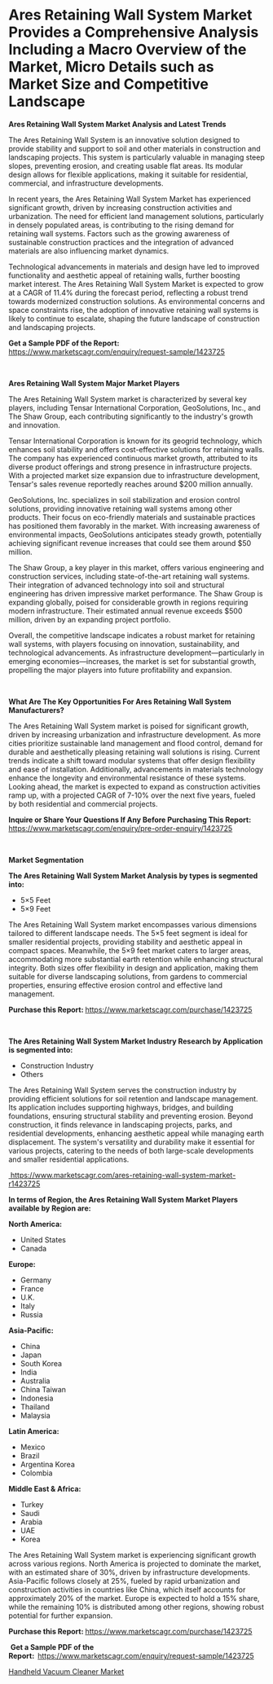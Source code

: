 <p><h1>Ares Retaining Wall System Market Provides a Comprehensive Analysis Including a Macro Overview of the Market, Micro Details such as Market Size and Competitive Landscape</h1></p><p><strong>Ares Retaining Wall System Market Analysis and Latest Trends</strong></p>
<p><p>The Ares Retaining Wall System is an innovative solution designed to provide stability and support to soil and other materials in construction and landscaping projects. This system is particularly valuable in managing steep slopes, preventing erosion, and creating usable flat areas. Its modular design allows for flexible applications, making it suitable for residential, commercial, and infrastructure developments.</p><p>In recent years, the Ares Retaining Wall System Market has experienced significant growth, driven by increasing construction activities and urbanization. The need for efficient land management solutions, particularly in densely populated areas, is contributing to the rising demand for retaining wall systems. Factors such as the growing awareness of sustainable construction practices and the integration of advanced materials are also influencing market dynamics.</p><p>Technological advancements in materials and design have led to improved functionality and aesthetic appeal of retaining walls, further boosting market interest. The Ares Retaining Wall System Market is expected to grow at a CAGR of 11.4% during the forecast period, reflecting a robust trend towards modernized construction solutions. As environmental concerns and space constraints rise, the adoption of innovative retaining wall systems is likely to continue to escalate, shaping the future landscape of construction and landscaping projects.</p></p>
<p><strong>Get a Sample PDF of the Report:&nbsp;</strong> <a href="https://www.marketscagr.com/enquiry/request-sample/1423725?utm_campaign=2637&utm_medium=2&utm_source=Github&utm_content=ia&utm_term=11042025&utm_id=ares-retaining-wall-system">https://www.marketscagr.com/enquiry/request-sample/1423725</a></p>
<p>&nbsp;</p>
<p><strong>Ares Retaining Wall System Major Market Players</strong></p>
<p><p>The Ares Retaining Wall System market is characterized by several key players, including Tensar International Corporation, GeoSolutions, Inc., and The Shaw Group, each contributing significantly to the industry's growth and innovation. </p><p>Tensar International Corporation is known for its geogrid technology, which enhances soil stability and offers cost-effective solutions for retaining walls. The company has experienced continuous market growth, attributed to its diverse product offerings and strong presence in infrastructure projects. With a projected market size expansion due to infrastructure development, Tensar's sales revenue reportedly reaches around $200 million annually.</p><p>GeoSolutions, Inc. specializes in soil stabilization and erosion control solutions, providing innovative retaining wall systems among other products. Their focus on eco-friendly materials and sustainable practices has positioned them favorably in the market. With increasing awareness of environmental impacts, GeoSolutions anticipates steady growth, potentially achieving significant revenue increases that could see them around $50 million.</p><p>The Shaw Group, a key player in this market, offers various engineering and construction services, including state-of-the-art retaining wall systems. Their integration of advanced technology into soil and structural engineering has driven impressive market performance. The Shaw Group is expanding globally, poised for considerable growth in regions requiring modern infrastructure. Their estimated annual revenue exceeds $500 million, driven by an expanding project portfolio.</p><p>Overall, the competitive landscape indicates a robust market for retaining wall systems, with players focusing on innovation, sustainability, and technological advancements. As infrastructure development—particularly in emerging economies—increases, the market is set for substantial growth, propelling the major players into future profitability and expansion.</p></p>
<p>&nbsp;</p>
<p><strong>What Are The Key Opportunities For Ares Retaining Wall System Manufacturers?</strong></p>
<p><p>The Ares Retaining Wall System market is poised for significant growth, driven by increasing urbanization and infrastructure development. As more cities prioritize sustainable land management and flood control, demand for durable and aesthetically pleasing retaining wall solutions is rising. Current trends indicate a shift toward modular systems that offer design flexibility and ease of installation. Additionally, advancements in materials technology enhance the longevity and environmental resistance of these systems. Looking ahead, the market is expected to expand as construction activities ramp up, with a projected CAGR of 7-10% over the next five years, fueled by both residential and commercial projects.</p></p>
<p><strong>Inquire or Share Your Questions If Any Before Purchasing This Report:</strong> <a href="https://www.marketscagr.com/enquiry/pre-order-enquiry/1423725?utm_campaign=2637&utm_medium=2&utm_source=Github&utm_content=ia&utm_term=11042025&utm_id=ares-retaining-wall-system">https://www.marketscagr.com/enquiry/pre-order-enquiry/1423725</a></p>
<p>&nbsp;</p>
<p><strong>Market Segmentation</strong></p>
<p><strong>The Ares Retaining Wall System Market Analysis by types is segmented into:</strong></p>
<p><ul><li>5×5 Feet</li><li>5×9 Feet</li></ul></p>
<p><p>The Ares Retaining Wall System market encompasses various dimensions tailored to different landscape needs. The 5×5 feet segment is ideal for smaller residential projects, providing stability and aesthetic appeal in compact spaces. Meanwhile, the 5×9 feet market caters to larger areas, accommodating more substantial earth retention while enhancing structural integrity. Both sizes offer flexibility in design and application, making them suitable for diverse landscaping solutions, from gardens to commercial properties, ensuring effective erosion control and effective land management.</p></p>
<p><strong>Purchase this Report:&nbsp;</strong><a href="https://www.marketscagr.com/purchase/1423725?utm_campaign=2637&utm_medium=2&utm_source=Github&utm_content=ia&utm_term=11042025&utm_id=ares-retaining-wall-system">https://www.marketscagr.com/purchase/1423725</a></p>
<p>&nbsp;</p>
<p><strong>The Ares Retaining Wall System Market Industry Research by Application is segmented into:</strong></p>
<p><ul><li>Construction Industry</li><li>Others</li></ul></p>
<p><p>The Ares Retaining Wall System serves the construction industry by providing efficient solutions for soil retention and landscape management. Its application includes supporting highways, bridges, and building foundations, ensuring structural stability and preventing erosion. Beyond construction, it finds relevance in landscaping projects, parks, and residential developments, enhancing aesthetic appeal while managing earth displacement. The system's versatility and durability make it essential for various projects, catering to the needs of both large-scale developments and smaller residential applications.</p></p>
<p><a href="https://www.marketscagr.com/ares-retaining-wall-system-market-r1423725?utm_campaign=2637&utm_medium=2&utm_source=Github&utm_content=ia&utm_term=11042025&utm_id=ares-retaining-wall-system">&nbsp;https://www.marketscagr.com/ares-retaining-wall-system-market-r1423725</a></p>
<p><strong>In terms of Region, the Ares Retaining Wall System Market Players available by Region are:</strong></p>
<p>
    <p> <strong> North America: </strong>
        <ul>
            <li>United States</li>
            <li>Canada</li>
        </ul>
        </p> 
    <p> <strong> Europe: </strong>
        <ul>
            <li>Germany</li>
            <li>France</li>
            <li>U.K.</li>
            <li>Italy</li>
            <li>Russia</li>
        </ul>
        </p> 
    <p> <strong> Asia-Pacific: </strong>
        <ul>
            <li>China</li>
            <li>Japan</li>
            <li>South Korea</li>
            <li>India</li>
            <li>Australia</li>
            <li>China Taiwan</li>
            <li>Indonesia</li>
            <li>Thailand</li>
            <li>Malaysia</li>
        </ul>
        </p> 
    <p> <strong> Latin America: </strong>
        <ul>
            <li>Mexico</li>
            <li>Brazil</li>
            <li>Argentina Korea</li>
            <li>Colombia</li>
        </ul>
        </p> 
    <p> <strong> Middle East & Africa: </strong>
        <ul>
            <li>Turkey</li>
            <li>Saudi</li>
            <li>Arabia</li>
            <li>UAE</li>
            <li>Korea</li>
        </ul>
    </p>
    </p>
<p><p>The Ares Retaining Wall System market is experiencing significant growth across various regions. North America is projected to dominate the market, with an estimated share of 30%, driven by infrastructure developments. Asia-Pacific follows closely at 25%, fueled by rapid urbanization and construction activities in countries like China, which itself accounts for approximately 20% of the market. Europe is expected to hold a 15% share, while the remaining 10% is distributed among other regions, showing robust potential for further expansion.</p></p>
<p><strong>Purchase this Report: </strong><a href="https://www.marketscagr.com/purchase/1423725?utm_campaign=2637&utm_medium=2&utm_source=Github&utm_content=ia&utm_term=11042025&utm_id=ares-retaining-wall-system">https://www.marketscagr.com/purchase/1423725</a></p>
<p>&nbsp;<strong>Get a Sample PDF of the Report:&nbsp;&nbsp;</strong><a href="https://www.marketscagr.com/enquiry/request-sample/1423725?utm_campaign=2637&utm_medium=2&utm_source=Github&utm_content=ia&utm_term=11042025&utm_id=ares-retaining-wall-system">https://www.marketscagr.com/enquiry/request-sample/1423725</a></p>
<p><strong></strong></p>
<p><p><a href="https://github.com/nwogudimouix/Market-Research-Report-List-1/blob/main/handheld-vacuum-cleaner-market.md?utm_campaign=2637&utm_medium=2&utm_source=Github&utm_content=ia&utm_term=11042025&utm_id=ares-retaining-wall-system">Handheld Vacuum Cleaner Market</a></p></p>